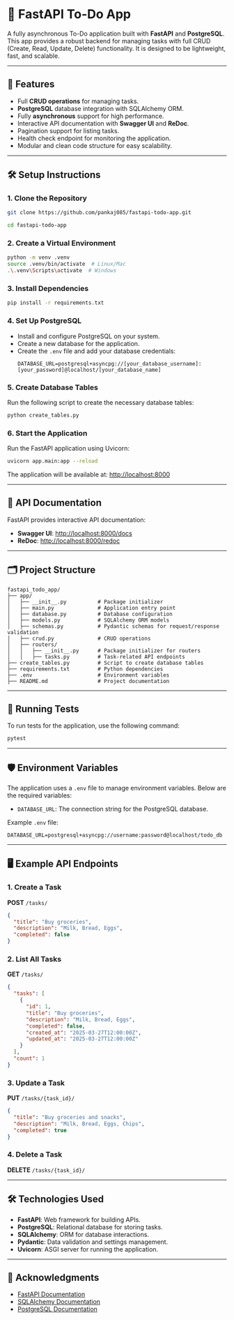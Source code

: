 # 📝 FastAPI To-Do App

A fully asynchronous To-Do application built with **FastAPI** and **PostgreSQL**. This app provides a robust backend for managing tasks with full CRUD (Create, Read, Update, Delete) functionality. It is designed to be lightweight, fast, and scalable.

---

## 🚀 Features
- Full **CRUD operations** for managing tasks.
- **PostgreSQL** database integration with SQLAlchemy ORM.
- Fully **asynchronous** support for high performance.
- Interactive API documentation with **Swagger UI** and **ReDoc**.
- Pagination support for listing tasks.
- Health check endpoint for monitoring the application.
- Modular and clean code structure for easy scalability.

---

## 🛠️ Setup Instructions

### 1. Clone the Repository
```bash
git clone https://github.com/pankaj085/fastapi-todo-app.git
```
```bash
cd fastapi-todo-app
```

### 2. Create a Virtual Environment
```bash
python -m venv .venv
source .venv/bin/activate  # Linux/Mac
.\.venv\Scripts\activate  # Windows
```

### 3. Install Dependencies
```bash
pip install -r requirements.txt
```

### 4. Set Up PostgreSQL
- Install and configure PostgreSQL on your system.
- Create a new database for the application.
- Create the `.env` file and add your database credentials:
  ```env
  DATABASE_URL=postgresql+asyncpg://[your_database_username]:[your_password]@localhost/[your_database_name]
  ```

### 5. Create Database Tables
Run the following script to create the necessary database tables:
```bash
python create_tables.py
```

### 6. Start the Application
Run the FastAPI application using Uvicorn:
```bash
uvicorn app.main:app --reload
```

The application will be available at: [http://localhost:8000](http://localhost:8000)

---

## 📖 API Documentation
FastAPI provides interactive API documentation:
- **Swagger UI**: [http://localhost:8000/docs](http://localhost:8000/docs)
- **ReDoc**: [http://localhost:8000/redoc](http://localhost:8000/redoc)

---

## 🗂️ Project Structure
```
fastapi_todo_app/
├── app/
│   ├── __init__.py          # Package initializer
│   ├── main.py              # Application entry point
│   ├── database.py          # Database configuration
│   ├── models.py            # SQLAlchemy ORM models
│   ├── schemas.py           # Pydantic schemas for request/response validation
│   ├── crud.py              # CRUD operations
│   ├── routers/
│   │   ├── __init__.py      # Package initializer for routers
│   │   ├── tasks.py         # Task-related API endpoints
├── create_tables.py         # Script to create database tables
├── requirements.txt         # Python dependencies
├── .env                     # Environment variables
├── README.md                # Project documentation
```

---

## 🧪 Running Tests
To run tests for the application, use the following command:
```bash
pytest
```

---

## 🛡️ Environment Variables
The application uses a `.env` file to manage environment variables. Below are the required variables:
- `DATABASE_URL`: The connection string for the PostgreSQL database.

Example `.env` file:
```env
DATABASE_URL=postgresql+asyncpg://username:password@localhost/todo_db
```

---

## 🖥️ Example API Endpoints

### 1. Create a Task
**POST** `/tasks/`
```json
{
  "title": "Buy groceries",
  "description": "Milk, Bread, Eggs",
  "completed": false
}
```

### 2. List All Tasks
**GET** `/tasks/`
```json
{
  "tasks": [
    {
      "id": 1,
      "title": "Buy groceries",
      "description": "Milk, Bread, Eggs",
      "completed": false,
      "created_at": "2025-03-27T12:00:00Z",
      "updated_at": "2025-03-27T12:00:00Z"
    }
  ],
  "count": 1
}
```

### 3. Update a Task
**PUT** `/tasks/{task_id}/`
```json
{
  "title": "Buy groceries and snacks",
  "description": "Milk, Bread, Eggs, Chips",
  "completed": true
}
```

### 4. Delete a Task
**DELETE** `/tasks/{task_id}/`

---

## 🛠️ Technologies Used
- **FastAPI**: Web framework for building APIs.
- **PostgreSQL**: Relational database for storing tasks.
- **SQLAlchemy**: ORM for database interactions.
- **Pydantic**: Data validation and settings management.
- **Uvicorn**: ASGI server for running the application.

---

## 🙌 Acknowledgments
- [FastAPI Documentation](https://fastapi.tiangolo.com/)
- [SQLAlchemy Documentation](https://docs.sqlalchemy.org/)
- [PostgreSQL Documentation](https://www.postgresql.org/docs/)
